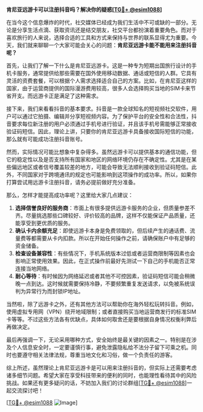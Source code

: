 **肯尼亚远游卡可以注册抖音吗？解决你的疑惑[[TG💪+ @esim1088](https://t.me/s/esim1088)]**

在当今这个信息爆炸的时代，社交媒体已经成为我们生活中不可或缺的一部分。无论是分享生活点滴、获取资讯还是结交朋友，社交平台都扮演着重要角色。而对于喜欢旅行的人来说，选择合适的工具和方式来保持与世界的联系显得尤为重要。今天，我们就来聊聊一个大家可能会关心的问题：**肯尼亚远游卡能不能用来注册抖音呢？**

首先，让我们了解一下什么是肯尼亚远游卡。这是一种专为短期出国旅行设计的手机卡服务，通常提供给那些需要在国外使用移动数据、通话或短信的人群。它具有灵活的资费套餐，可以根据个人需求选择适合自己的方案。比如，在肯尼亚这样的国家，由于运营商提供的国际漫游费用较高，很多人会选择购买当地的SIM卡来节省开支。而远游卡正是满足了这种需求。

接下来，我们来看看抖音的基本要求。抖音是一款全球知名的短视频社交软件，用户可以通过它拍摄、编辑并分享短视频内容。为了保护平台的安全性和合法性，抖音要求每位新注册的用户必须通过手机号进行验证，并且该手机号需能够正常接收验证码短信。因此，理论上讲，只要你的肯尼亚远游卡具备接收国际短信的功能，那么就有可能成功注册抖音账号。

然而，实际情况可能比想象中复杂得多。虽然远游卡可以提供基本的通信功能，但它的稳定性以及是否支持所有国家和地区的网络环境仍存在不确定性。尤其是在某些偏远地区或者信号覆盖较差的地方，可能会导致无法顺利接收到验证码短信。此外，不同国家对于跨境通讯的规定也可能影响到这项操作的成功率。所以，如果你打算尝试用远游卡注册抖音，请务必提前做好充分准备。

那么，怎样才能提高成功率呢？这里给大家几点建议：

1. **选择信誉良好的服务商**：市面上有很多提供远游卡服务的企业，但质量参差不齐。尽量挑选那些口碑较好、评价较高的品牌，这样不仅能保证产品质量，还能享受到更优质的服务。
2. **确认卡内余额充足**：即使远游卡本身是免费领取的，但后续产生的通话费、流量费等都需要从卡内扣款。所以在开始任何操作之前，请确保账户中有足够的资金储备。
3. **检查设备兼容性**：有些情况下，手机系统版本过低或者运营商限制等因素也会影响正常使用效果。因此，在正式操作前最好先测试一下自己的手机能否正常连接当地网络。
4. **耐心等待**：有时候因为网络延迟或者其他不可控因素，验证码短信可能会稍微晚一点到达。这时候就需要保持冷静，不要频繁重复发送请求，以免被系统误判为异常行为而封锁IP地址。

当然啦，除了远游卡之外，还有其他方法可以帮助你在海外轻松玩转抖音。例如，使用虚拟专用网（VPN）绕开地域限制；或者直接购买当地运营商发行的标准SIM卡等等。不过这些方法各有优缺点，具体如何取舍还是要根据自身情况权衡利弊后再做决定。

最后再强调一下，无论采用哪种方式，安全始终是最关键的因素之一。特别是在涉及个人信息安全时，一定要谨慎行事，避免泄露隐私给不法分子留下可乘之机。同时也要遵守相关法律法规，尊重当地文化和习俗，做一个负责任的游客。

综上所述，虽然理论上肯尼亚远游卡是可以用来注册抖音的，但实际上还需要考虑诸多细节问题。希望大家在享受科技带来的便利的同时，也能理性看待其中的风险挑战。如果还有更多疑问的话，不妨加入我们的讨论群组[[TG💪+ @esim1088](https://t.me/s/esim1088)]一起交流探讨吧！

[[TG💪+ @esim1088](https://t.me/s/esim1088) ![Image](https://i.postimg.cc/4NQfJmqS/Snipaste-2025-05-13-00-14-12.png)]